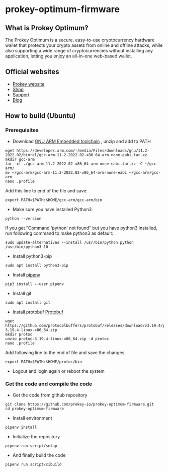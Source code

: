 # prokey-optimum-firmware
## What is Prokey Optimum?
The Prokey Optimum is a secure, easy-to-use cryptocurrency hardware wallet that protects your crypto assets from online and offline attacks, while also supporting a wide range of cryptocurrencies without installing any application, letting you enjoy an all-in-one web-based wallet.
## Official websites
- [Prokey website](Prokey.io)
- [Shop](https://prokey.io/prokey-optimum)
- [Support](https://support.prokey.io)
- [Blog](https://prokey.io/blog)
## How to build (Ubuntu)
### Prerequisites
- Download [GNU ARM Embedded toolchain](https://developer.arm.com/tools-and-software/open-source-software/developer-tools/gnu-toolchain/downloads) , unzip and add to PATH
```
wget https://developer.arm.com/-/media/Files/downloads/gnu/11.2-2022.02/binrel/gcc-arm-11.2-2022.02-x86_64-arm-none-eabi.tar.xz
mkdir gcc-arm
tar -xf ./gcc-arm-11.2-2022.02-x86_64-arm-none-eabi.tar.xz -C ~/gcc-arm/
mv ~/gcc-arm/gcc-arm-11.2-2022.02-x86_64-arm-none-eabi ~/gcc-arm/gcc-arm
nano .profile
```

Add this line to end of the file and save:
```
export PATH=$PATH:$HOME/gcc-arm/gcc-arm/bin
```

- Make sure you have installed Python3
```
python --version
```
If you get "Command 'python' not found" but you have python3 installed, run following command to make python3 as default:
```
sudo update-alternatives --install /usr/bin/python python /usr/bin/python3 10
```

- Install python3-pip
```
sudo apt install python3-pip
```

- Install [pipenv](https://pipenv.readthedocs.io/en/latest/install/)
```
pip3 install --user pipenv
```

- Install git
```
sudo apt install git
```

- Install protobuf [Protobuf](https://github.com/protocolbuffers/protobuf/releases/download/v3.19.4/protoc-3.19.4-linux-x86_64.zip)
```
wget https://github.com/protocolbuffers/protobuf/releases/download/v3.19.4/protoc-3.19.4-linux-x86_64.zip
mkdir protoc
unzip protoc-3.19.4-linux-x86_64.zip -d protoc
nano .profile
```

Add following line to the end of file and save the changes
```
export PATH=$PATH:$HOME/protoc/bin
```
- Logout and login again or reboot the system

### Get the code and compile the code
- Get the code from github repository
```
git clone https://github.com/prokey-io/prokey-optimum-firmware.git
cd prokey-optimum-firmware
```

- Install environment
```
pipenv install
```

- Initialize the repository
```
pipenv run script/setup
```
- And finally build the code
```
pipenv run script/cibuild
```
